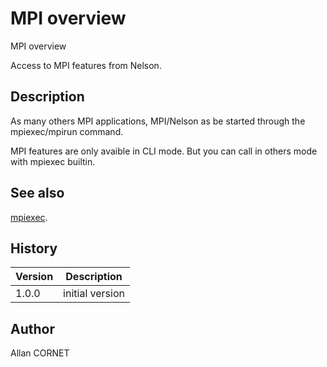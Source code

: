 # MPI overview

MPI overview

Access to MPI features from Nelson.

## Description

  <p>As many others MPI applications, MPI/Nelson as be started through the mpiexec/mpirun command.</p>
  <p>MPI features are only avaible in CLI mode. But you can call in others mode with mpiexec builtin.</p>

## See also

[mpiexec](mpiexec.md).

## History

| Version | Description     |
| ------- | --------------- |
| 1.0.0   | initial version |

## Author

Allan CORNET

